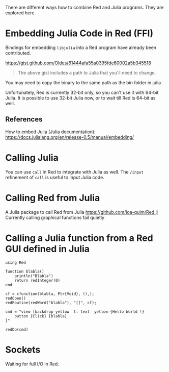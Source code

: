 There are different ways how to combine Red and Julia programs.  They are explored here.

# Embedding Julia Code in Red (FFI)

Bindings for embedding `libjulia` into a Red program have already been contributed.

https://gist.github.com/Oldes/61444afa55a0395fde60002a5b345518

> The above gist includes a path to Julia that you'll need to change.

You may need to copy the binary to the same path as the bin folder in julia

Unfortunately, Red is currently 32-bit only, so you can't use it with 64-bit Julia.  It is possible to use 32-bit Julia now, or to wait till Red is 64-bit as well.

## References

How to embed Julia (Julia documentation):
https://docs.julialang.org/en/release-0.5/manual/embedding/

# Calling Julia

You can use `call` in Red to integrate with Julia as well.  The `/input` refinement of `call` is useful to input Julia code. 

# Calling Red from Julia

A Julia package to call Red from Julia https://github.com/joa-quim/Red.jl
Currently calling graphical functions fail quietly

# Calling a Julia function from a Red GUI defined in Julia

```
using Red

function blabla()
    println("Blabla")
    return redInteger(0)
end

cf = cfunction(blabla, Ptr{Void}, (),);
redOpen()
redRoutine(redWord("blabla"), "[]", cf);

cmd = "view [backdrop yellow  t: text  yellow {Hello World !}
    button {Click} [blabla] 
]"

redDo(cmd)
```

# Sockets

Waiting for full I/O in Red.